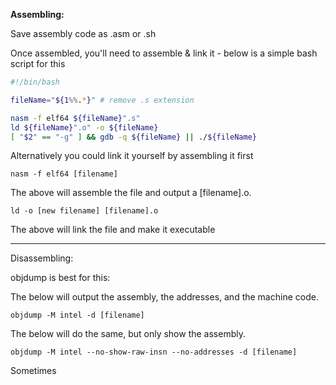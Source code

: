 
**Assembling:**

Save assembly code as .asm or .sh 

Once assembled, you'll need to assemble & link it - below is a simple bash script for this 

```bash
#!/bin/bash

fileName="${1%%.*}" # remove .s extension

nasm -f elf64 ${fileName}".s"
ld ${fileName}".o" -o ${fileName}
[ "$2" == "-g" ] && gdb -q ${fileName} || ./${fileName}
```

Alternatively you could link it yourself by assembling it first

	nasm -f elf64 [filename]

The above will assemble the file and output a [filename].o. 

	ld -o [new filename] [filename].o

The above will link the file and make it executable

-----------------------------------------

Disassembling: 

objdump is best for this: 

The below will output the assembly, the addresses, and the machine code. 

	objdump -M intel -d [filename]
	
The below will do the same, but only show the assembly. 

	objdump -M intel --no-show-raw-insn --no-addresses -d [filename]

Sometimes 



